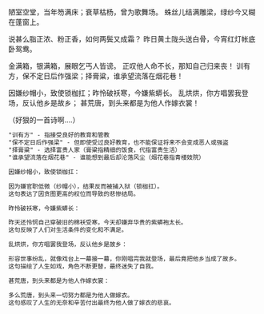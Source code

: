
## 
陋室空堂，当年笏满床；衰草枯杨，曾为歌舞场。
蛛丝儿结满雕梁，绿纱今又糊在蓬窗上。

说甚么脂正浓、粉正香，如何两鬓又成霜？
昨日黄土陇头送白骨，今宵红灯帐底卧鸳鸯。

金满箱，银满箱，展眼乞丐人皆谤。
正叹他人命不长，那知自己归来丧！
训有方，保不定日后作强梁；择膏粱，谁承望流落在烟花巷！

因嫌纱帽小，致使锁枷扛；昨怜破袄寒，今嫌紫蟒长。
乱烘烘，你方唱罢我登场，反认他乡是故乡；
甚荒唐，到头来都是为他人作嫁衣裳！

（好狠的一首诗啊....）

```md
"训有方" - 指接受良好的教育和管教
"保不定日后作强梁" - 但即使受过良好教育，也不能保证将来不会变成恶人或强盗
"择膏粱" - 选择富贵人家（膏粱指精细的饭食，代指富贵生活）
"谁承望流落在烟花巷" - 谁能想到最后却沦落风尘（烟花巷指青楼妓院）

因嫌纱帽小，致使锁枷扛：

因为嫌官职低微（纱帽小），结果反而被捕入狱（锁枷扛）。
这句表达了因贪图更高的权位而导致的悲惨结局。

昨怜破袄寒，今嫌紫蟒长：

昨天还怜悯自己穿破旧的棉袄受寒，今天却嫌弃华贵的紫蟒袍太长。
这句反映了人们对生活条件的变化和不满足。

乱烘烘，你方唱罢我登场，反认他乡是故乡：

形容世事纷乱，就像戏台上一幕接一幕，你刚唱完我就登场，最后竟把他乡当成了故乡。
这句描绘了人生如戏，角色不断更替，最终迷失了自我。

甚荒唐，到头来都是为他人作嫁衣裳：

多么荒唐，到头来一切努力都是为他人做嫁衣。
这句感叹了人生的无奈和辛苦付出最终为他人做了嫁衣的悲哀。
```